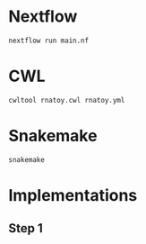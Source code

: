 # Nextflow
`nextflow run main.nf`

# CWL
`cwltool rnatoy.cwl rnatoy.yml`

# Snakemake 
`snakemake`

# Implementations
## Step 1
